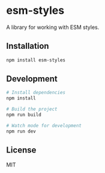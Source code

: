 # esm-styles

A library for working with ESM styles.

## Installation

```bash
npm install esm-styles
```

## Development

```bash
# Install dependencies
npm install

# Build the project
npm run build

# Watch mode for development
npm run dev
```

## License

MIT
